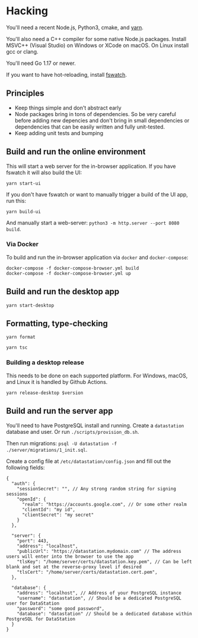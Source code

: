 # Hacking

You'll need a recent Node.js, Python3, cmake, and
[yarn](https://yarnpkg.com/).

You'll also need a C++ compiler for some native Node.js
packages. Install MSVC++ (Visual Studio) on Windows or XCode on
macOS. On Linux install gcc or clang.

You'll need Go 1.17 or newer.

If you want to have hot-reloading, install
[fswatch](https://github.com/emcrisostomo/fswatch).

## Principles

* Keep things simple and don't abstract early
* Node packages bring in tons of dependencies. So be very careful before adding new depencies and don't bring in small dependencies or dependencies that can be easily written and fully unit-tested.
* Keep adding unit tests and bumping 

## Build and run the online environment

This will start a web server for the in-browser application. If you
have fswatch it will also build the UI:

```
yarn start-ui
```

If you don't have fswatch or want to manually trigger a build of the UI app, run this:

```
yarn build-ui
```

And manually start a web-server: `python3 -m http.server --port 8080 build`.

### Via Docker

To build and run the in-browser application via `docker` and `docker-compose`:

```
docker-compose -f docker-compose-browser.yml build
docker-compose -f docker-compose-browser.yml up
```

## Build and run the desktop app

```
yarn start-desktop
```

## Formatting, type-checking

```
yarn format
```

```
yarn tsc
```

### Building a desktop release

This needs to be done on each supported platform. For Windows, macOS, and Linux it is handled by Github Actions.

```
yarn release-desktop $version
```

## Build and run the server app

You'll need to have PostgreSQL install and running. Create a
`datastation` database and user. Or run `./scripts/provision_db.sh`.

Then run migrations: `psql -U datastation -f
./server/migrations/1_init.sql`.

Create a config file at `/etc/datastation/config.json` and
fill out the following fields:

```
{
  "auth": {
    "sessionSecret": "", // Any strong random string for signing sessions
    "openId": {
      "realm": "https://accounts.google.com", // Or some other realm
      "clientId": "my id",
      "clientSecret": "my secret"
    }
  },

  "server": {
    "port": 443,
    "address": "localhost",
    "publicUrl": "https://datastation.mydomain.com" // The address users will enter into the browser to use the app
    "tlsKey": "/home/server/certs/datastation.key.pem", // Can be left blank and set at the reverse-proxy level if desired
    "tlsCert": "/home/server/certs/datastation.cert.pem",
  },

  "database": {
    "address": "localhost", // Address of your PostgreSQL instance
    "username": "datastation", // Should be a dedicated PostgreSQL user for DataStation
    "password": "some good password",
    "database": "datastation" // Should be a dedicated database within PostgreSQL for DataStation
  }
}
```
